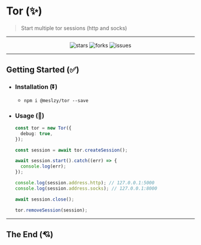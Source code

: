 # Tor (✨)

> Start multiple tor sessions (http and socks)
---

<div align="center">

![stars](https://badgen.net/github/stars/meslzy/tor/)
![forks](https://badgen.net/github/forks/meslzy/tor/)
![issues](https://badgen.net/github/issues/meslzy/tor/)

</div>

---

## Getting Started (✅)

- ### Installation (⏬)
  - `npm i @meslzy/tor --save`

- ### Usage (🎇)
  ```ts
  const tor = new Tor({
    debug: true,
  });
  
  const session = await tor.createSession();
  
  await session.start().catch((err) => {
    console.log(err);
  });
  
  console.log(session.address.http); // 127.0.0.1:5000
  console.log(session.address.socks); // 127.0.0.1:8000
  
  await session.close();
  
  tor.removeSession(session);
  ```

---

## The End (💘)
